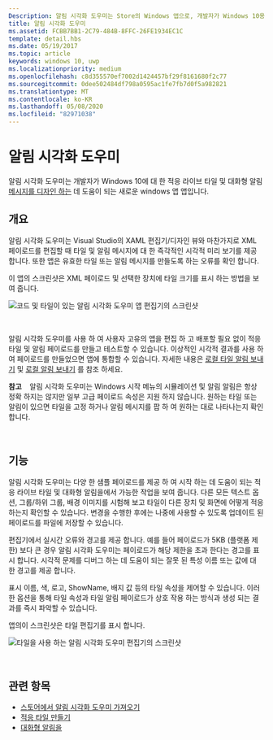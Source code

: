 ```yaml
---
Description: 알림 시각화 도우미는 Store의 Windows 앱으로, 개발자가 Windows 10용 적응형 라이브 타일을 디자인하는 데 도움이 됩니다.
title: 알림 시각화 도우미
ms.assetid: FCBB7BB1-2C79-484B-8FFC-26FE1934EC1C
template: detail.hbs
ms.date: 05/19/2017
ms.topic: article
keywords: windows 10, uwp
ms.localizationpriority: medium
ms.openlocfilehash: c8d355570ef7002d1424457bf29f8161680f2c77
ms.sourcegitcommit: 0dee502484df798a0595ac1fe7fb7d0f5a982821
ms.translationtype: MT
ms.contentlocale: ko-KR
ms.lasthandoff: 05/08/2020
ms.locfileid: "82971038"
---
```

# <a name="notifications-visualizer"></a>알림 시각화 도우미

 


알림 시각화 도우미는 개발자가 Windows 10에 대 한 적응 라이브 타일 및 대화형 알림 [메시지를 디자인 하는](https://www.microsoft.com/store/apps/notifications-visualizer/9nblggh5xsl1) 데 도움이 되는 새로운 windows 앱 앱입니다.


## <a name="overview"></a>개요

알림 시각화 도우미는 Visual Studio의 XAML 편집기/디자인 뷰와 마찬가지로 XML 페이로드를 편집할 때 타일 및 알림 메시지에 대 한 즉각적인 시각적 미리 보기를 제공 합니다. 또한 앱은 유효한 타일 또는 알림 메시지를 만들도록 하는 오류를 확인 합니다.

이 앱의 스크린샷은 XML 페이로드 및 선택한 장치에 타일 크기를 표시 하는 방법을 보여 줍니다.

![코드 및 타일이 있는 알림 시각화 도우미 앱 편집기의 스크린샷](images/notif-visualizer-001.png)

 

알림 시각화 도우미를 사용 하 여 사용자 고유의 앱을 편집 하 고 배포할 필요 없이 적응 타일 및 알림 페이로드를 만들고 테스트할 수 있습니다. 이상적인 시각적 결과를 사용 하 여 페이로드를 만들었으면 앱에 통합할 수 있습니다. 자세한 내용은 [로컬 타일 알림 보내기](sending-a-local-tile-notification.md) 및 [로컬 알림 보내기](send-local-toast.md) 를 참조 하세요.

**참고**    알림 시각화 도우미는 Windows 시작 메뉴의 시뮬레이션 및 알림 알림은 항상 정확 하지는 않지만 일부 고급 페이로드 속성은 지원 하지 않습니다. 원하는 타일 또는 알림이 있으면 타일을 고정 하거나 알림 메시지를 팝 하 여 원하는 대로 나타나는지 확인 합니다.

 

## <a name="features"></a>기능

알림 시각화 도우미는 다양 한 샘플 페이로드를 제공 하 여 시작 하는 데 도움이 되는 적응 라이브 타일 및 대화형 알림을에서 가능한 작업을 보여 줍니다. 다른 모든 텍스트 옵션, 그룹/하위 그룹, 배경 이미지를 시험해 보고 타일이 다른 장치 및 화면에 어떻게 적응 하는지 확인할 수 있습니다. 변경을 수행한 후에는 나중에 사용할 수 있도록 업데이트 된 페이로드를 파일에 저장할 수 있습니다.

편집기에서 실시간 오류와 경고를 제공 합니다. 예를 들어 페이로드가 5KB (플랫폼 제한) 보다 큰 경우 알림 시각화 도우미는 페이로드가 해당 제한을 초과 한다는 경고를 표시 합니다. 시각적 문제를 디버그 하는 데 도움이 되는 잘못 된 특성 이름 또는 값에 대 한 경고를 제공 합니다.

표시 이름, 색, 로고, ShowName, 배지 값 등의 타일 속성을 제어할 수 있습니다. 이러한 옵션을 통해 타일 속성과 타일 알림 페이로드가 상호 작용 하는 방식과 생성 되는 결과를 즉시 파악할 수 있습니다.

앱의이 스크린샷은 타일 편집기를 표시 합니다.

![타일을 사용 하는 알림 시각화 도우미 편집기의 스크린샷](images/notif-visualizer-004.png)

 

## <a name="related-topics"></a>관련 항목

* [스토어에서 알림 시각화 도우미 가져오기](https://www.microsoft.com/store/apps/notifications-visualizer/9nblggh5xsl1)
* [적응 타일 만들기](create-adaptive-tiles.md)
* [대화형 알림을](adaptive-interactive-toasts.md)
